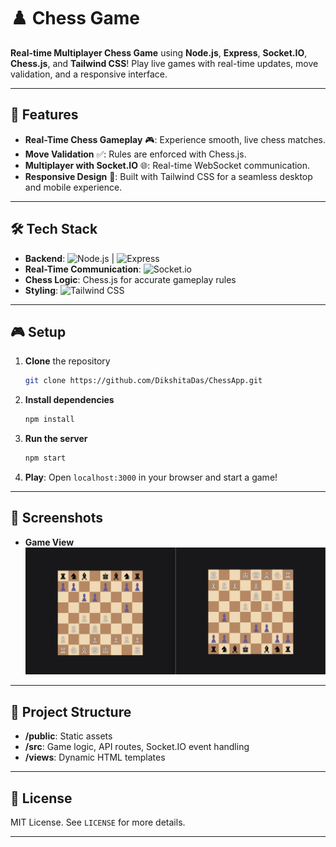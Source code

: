 # ♟️ Chess Game

**Real-time Multiplayer Chess Game** using **Node.js**, **Express**, **Socket.IO**, **Chess.js**, and **Tailwind CSS**! Play live games with real-time updates, move validation, and a responsive interface.

---

## 🚀 Features

- **Real-Time Chess Gameplay** 🎮: Experience smooth, live chess matches.
- **Move Validation** ✅: Rules are enforced with Chess.js.
- **Multiplayer with Socket.IO** 🌐: Real-time WebSocket communication.
- **Responsive Design** 📱: Built with Tailwind CSS for a seamless desktop and mobile experience.

---

## 🛠️ Tech Stack

- **Backend**: ![Node.js](https://img.shields.io/badge/Node.js-339933?style=for-the-badge&logo=nodedotjs&logoColor=white) | ![Express](https://img.shields.io/badge/Express.js-404D59?style=for-the-badge)
- **Real-Time Communication**: ![Socket.io](https://img.shields.io/badge/Socket.io-010101?style=for-the-badge&logo=socket.io&logoColor=white)
- **Chess Logic**: Chess.js for accurate gameplay rules
- **Styling**: ![Tailwind CSS](https://img.shields.io/badge/Tailwind_CSS-38B2AC?style=for-the-badge&logo=tailwind-css&logoColor=white)

---

## 🎮 Setup

1. **Clone** the repository  
   ```bash
   git clone https://github.com/DikshitaDas/ChessApp.git
   ```
2. **Install dependencies**  
   ```bash
   npm install
   ```
3. **Run the server**  
   ```bash
   npm start
   ```
4. **Play**: Open `localhost:3000` in your browser and start a game!

---

## 📸 Screenshots
 - **Game View**  
   <img src="https://github.com/DikshitaDas/ChessApp/blob/main/game%20board/Screenshot%202024-10-29%20212912.png" width="800" >

---

## 📂 Project Structure

- **/public**: Static assets
- **/src**: Game logic, API routes, Socket.IO event handling
- **/views**: Dynamic HTML templates

---

## 📜 License

MIT License. See `LICENSE` for more details.

---
